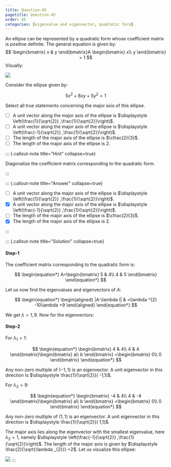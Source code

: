 ```yaml
---
title: Question-45
pagetitle: Question-45
order: 45
categories: [eigenvalue and eigenvector, quadratic form]
---
```


An ellipse can be represented by a quadratic form whose coefficient matrix is positive definite. The general equation is given by:
$$
\begin{bmatrix}
x & y
\end{bmatrix}A \begin{bmatrix}
x\\
y
\end{bmatrix} = 1
$$
Visually:

![](img-2.svg)

Consider the ellipse given by:

$$
\begin{equation*}
5x^{2} +8xy+5y^{2} =1
\end{equation*}
$$

Select all true statements concerning the major axis of this ellipse.

- [ ] A unit vector along the major axis of the ellipse is $\displaystyle \left(\frac{1}{\sqrt{2}} ,\frac{1}{\sqrt{2}}\right)$.
- [ ] A unit vector along the major axis of the ellipse is $\displaystyle \left(\frac{-1}{\sqrt{2}} ,\frac{1}{\sqrt{2}}\right)$.
- [ ] The length of the major axis of the ellipse is $\cfrac{2}{3}$.
- [ ] The length of the major axis of the ellipse is $\displaystyle 2$.

::: {.callout-note title="Hint" collapse=true}

Diagonalize the coefficient matrix corresponding to the quadratic form.

:::

::: {.callout-note title="Answer" collapse=true}

- [ ] A unit vector along the major axis of the ellipse is $\displaystyle \left(\frac{1}{\sqrt{2}} ,\frac{1}{\sqrt{2}}\right)$.
- [x] A unit vector along the major axis of the ellipse is $\displaystyle \left(\frac{-1}{\sqrt{2}} ,\frac{1}{\sqrt{2}}\right)$.
- [ ] The length of the major axis of the ellipse is $\cfrac{2}{3}$.
- [x] The length of the major axis of the ellipse is $\displaystyle 2$.

:::


::: {.callout-note title="Solution" collapse=true}
#### Step-1

The coefficient matrix corresponding to the quadratic form is:

$$
\begin{equation*}
A=\begin{bmatrix}
5 & 4\\
4 & 5
\end{bmatrix}
\end{equation*}
$$

Let us now find the eigenvalues and eigenvectors of $\displaystyle A$:

$$
\begin{equation*}
\begin{aligned}
|A-\lambda I| & =\lambda ^{2} -10\lambda +9
\end{aligned}
\end{equation*}
$$

We get $\displaystyle \lambda =1,9$. Now for the eigenvectors:

#### Step-2

For $\displaystyle \lambda _{1} =1$:

$$
\begin{equation*}
\begin{bmatrix}
4 & 4\\
4 & 4
\end{bmatrix}\begin{bmatrix}
a\\
b
\end{bmatrix} =\begin{bmatrix}
0\\
0
\end{bmatrix}
\end{equation*}
$$

Any non-zero multiple of $\displaystyle ( -1,1)$ is an eigenvector. A unit eigenvector in this direction is $\displaystyle \frac{1}{\sqrt{2}}( -1,1)$.

For $\displaystyle \lambda _{2} =9$:

$$
\begin{equation*}
\begin{bmatrix}
-4 & 4\\
4 & -4
\end{bmatrix}\begin{bmatrix}
a\\
b
\end{bmatrix} =\begin{bmatrix}
0\\
0
\end{bmatrix}
\end{equation*}
$$

Any non-zero multiple of $\displaystyle ( 1,1)$ is an eigenvector. A unit eigenvector in this direction is $\displaystyle \frac{1}{\sqrt{2}}( 1,1)$.

The major axis lies along the eigenvector with the smallest eigenvalue, here $\displaystyle \lambda _{2} =1$, namely $\displaystyle \left(\frac{-1}{\sqrt{2}} ,\frac{1}{\sqrt{2}}\right)$. The length of the major axis is given by $\displaystyle \frac{2}{\sqrt{\lambda _{2}}} =2$. Let us visualize this ellipse:

![](img-3.svg)
:::